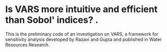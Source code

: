 
# Is VARS more intuitive and efficient than Sobol' indices? .

This is the preliminary code of an investigation on VARS, a framework for sensitivity analysis developed by Razavi and Gupta and published in Water Resources Research.

